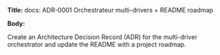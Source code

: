 **Title:** docs: ADR-0001 Orchestrateur multi-drivers + README roadmap

**Body:**

Create an Architecture Decision Record (ADR) for the multi-driver orchestrator and update the README with a project roadmap.
